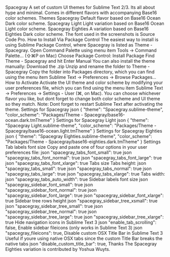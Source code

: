 Spacegray A set of custom UI themes for Sublime Text 2/3. Its all about hype and minimal. Comes in different flavors with accompanying Base16 color schemes. Themes Spacegray Default flavor based on Base16 Ocean Dark color scheme. Spacegray Light Light variation based on Base16 Ocean Light color scheme. Spacegray Eighties A variation based on Base16 Eighties Dark color scheme. The font used in the screenshots is Source Code Pro. How to Install Via Package Control The easiest way to install is using Sublime Package Control, where Spacegray is listed as Theme - Spacegray. Open Command Palette using menu item Tools -> Command Palette... (⇧⌘P on Mac) Choose Package Control: Install Package Find Theme - Spacegray and hit Enter Manual You can also install the theme manually: Download the .zip Unzip and rename the folder to Theme - Spacegray Copy the folder into Packages directory, which you can find using the menu item Sublime Text -> Preferences -> Browse Packages... How to Activate Activate the UI theme and color scheme by modifying your user preferences file, which you can find using the menu item Sublime Text -> Preferences -> Settings - User (⌘, on Mac). You can choose whichever flavor you like, but dont forget to change both color scheme and UI theme so they match. Note: Dont forget to restart Sublime Text after activating the theme. Settings for Spacegray json { "theme": "Spacegray.sublime-theme", "color_scheme": "Packages/Theme - Spacegray/base16-ocean.dark.tmTheme" } Settings for Spacegray Light json { "theme": "Spacegray Light.sublime-theme", "color_scheme": "Packages/Theme - Spacegray/base16-ocean.light.tmTheme" } Settings for Spacegray Eighties json { "theme": "Spacegray Eighties.sublime-theme", "color_scheme": "Packages/Theme - Spacegray/base16-eighties.dark.tmTheme" } Settings Tab labels font size Copy and paste one of four options in your user preferences file: json "spacegray_tabs_font_small": true json "spacegray_tabs_font_normal": true json "spacegray_tabs_font_large": true json "spacegray_tabs_font_xlarge": true Tabs size Tabs height: json "spacegray_tabs_small": true json "spacegray_tabs_normal": true json "spacegray_tabs_large": true json "spacegray_tabs_xlarge": true Tabs width: json "spacegray_tabs_auto_width": true Sidebar labels font size json "spacegray_sidebar_font_small": true json "spacegray_sidebar_font_normal": true json "spacegray_sidebar_font_large": true json "spacegray_sidebar_font_xlarge": true Sidebar tree rows height json "spacegray_sidebar_tree_xsmall": true json "spacegray_sidebar_tree_small": true json "spacegray_sidebar_tree_normal": true json "spacegray_sidebar_tree_large": true json "spacegray_sidebar_tree_xlarge": true Hide navigation icons in Sublime Text 3 json "enable_tab_scrolling": false, Enable sidebar fileicons (only works in Sublime Text 3) json "spacegray_fileicons": true, Disable custom OSX Title Bar in Sublime Text 3 Useful if youre using native OSX tabs since the custom Title Bar breaks the native tabs json "disable_custom_title_bar": true, Thanks The Spacegray Eighties variation is contributed by Yoshua Wuyts.